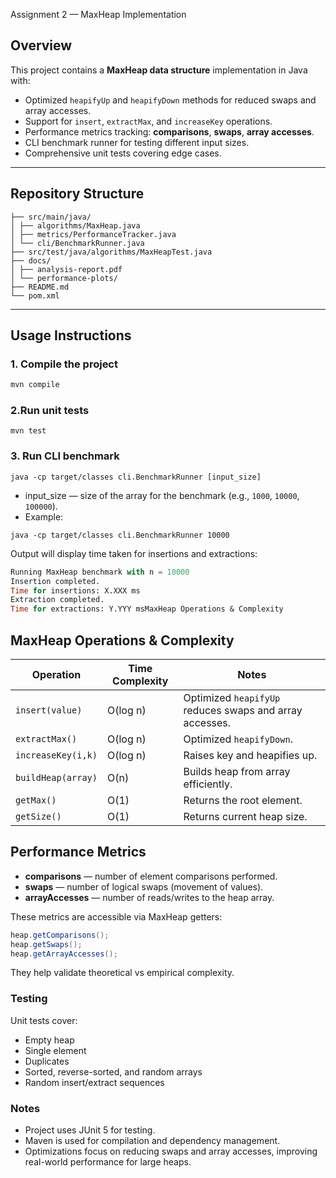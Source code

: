  Assignment 2 — MaxHeap Implementation

## Overview

This project contains a **MaxHeap data structure** implementation in Java with:

- Optimized `heapifyUp` and `heapifyDown` methods for reduced swaps and array accesses.
- Support for `insert`, `extractMax`, and `increaseKey` operations.
- Performance metrics tracking: **comparisons**, **swaps**, **array accesses**.
- CLI benchmark runner for testing different input sizes.
- Comprehensive unit tests covering edge cases.

---

## Repository Structure

```bashassignment2-maxheap/
├── src/main/java/
│ ├── algorithms/MaxHeap.java
│ ├── metrics/PerformanceTracker.java
│ └── cli/BenchmarkRunner.java
├── src/test/java/algorithms/MaxHeapTest.java
├── docs/
│ ├── analysis-report.pdf
│ └── performance-plots/
├── README.md
└── pom.xml
```

---

## Usage Instructions

### 1. Compile the project

```bash
mvn compile
```
### 2.Run unit tests
```
mvn test
```

### 3. Run CLI benchmark
```
java -cp target/classes cli.BenchmarkRunner [input_size]
```

- input_size — size of the array for the benchmark (e.g., `1000`, `10000`, `100000`).
- Example:
```
java -cp target/classes cli.BenchmarkRunner 10000
```

Output will display time taken for insertions and extractions:
```sql
Running MaxHeap benchmark with n = 10000
Insertion completed.
Time for insertions: X.XXX ms
Extraction completed.
Time for extractions: Y.YYY msMaxHeap Operations & Complexity
```

## MaxHeap Operations & Complexity

| Operation          | Time Complexity | Notes |
|-------------------|----------------|-------|
| `insert(value)`    | O(log n)       | Optimized `heapifyUp` reduces swaps and array accesses. |
| `extractMax()`     | O(log n)       | Optimized `heapifyDown`. |
| `increaseKey(i,k)` | O(log n)       | Raises key and heapifies up. |
| `buildHeap(array)` | O(n)           | Builds heap from array efficiently. |
| `getMax()`         | O(1)           | Returns the root element. |
| `getSize()`        | O(1)           | Returns current heap size. |


## Performance Metrics

- **comparisons** — number of element comparisons performed.
- **swaps** — number of logical swaps (movement of values).
- **arrayAccesses** — number of reads/writes to the heap array.

These metrics are accessible via MaxHeap getters:

```java
heap.getComparisons();
heap.getSwaps();
heap.getArrayAccesses();
```
They help validate theoretical vs empirical complexity.

### Testing
 Unit tests cover:

- Empty heap
- Single element
- Duplicates
- Sorted, reverse-sorted, and random arrays
- Random insert/extract sequences


### Notes
 - Project uses JUnit 5 for testing.
 - Maven is used for compilation and dependency management.
 - Optimizations focus on reducing swaps and array accesses, improving real-world performance for large heaps.
